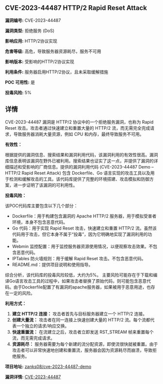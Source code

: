 ## CVE-2023-44487 HTTP/2 Rapid Reset Attack

**漏洞编号:** CVE-2023-44487

**漏洞类型:** 拒绝服务 (DoS)

**影响应用:** HTTP/2协议实现

**危害等级:** 高危，导致服务器资源耗尽，服务不可用

**影响版本:** 受影响的HTTP/2协议实现

**利用条件:** 服务器启用HTTP/2协议，且未采取缓解措施

**POC 可用性:** 是

**投毒风险:** 5%

## 详情

CVE-2023-44487 漏洞是 HTTP/2 协议中的一个拒绝服务漏洞，也称为 Rapid Reset 攻击。攻击者通过快速建立和重置大量的 HTTP/2 流，而无需完全完成请求，导致服务器消耗大量资源，例如 CPU 和内存，最终导致服务不可用。

**有效性：**

根据提供的漏洞信息、搜索结果和漏洞利用代码，该漏洞利用的有效性很高。漏洞库信息表明该漏洞在野外已被利用。搜索结果也证实了这一点，并提供了漏洞的详细描述和受影响的厂商信息。提供的漏洞利用代码 (CVE-2023-44487 Demo – HTTP/2 Rapid Reset Attack) 包含 Dockerfile、Go 语言实现的攻击工具以及用于检测和缓解攻击的工具。该代码库提供了完整的环境搭建、攻击模拟和防御方案，进一步证明了该漏洞的可利用性。

**投毒风险：**

该POC代码库主要包含以下几个部分：

*   Dockerfile：用于构建包含漏洞的 Apache HTTP/2 服务器，用于模拟受害者环境，本身不包含恶意代码。
*   Go 代码：用于实现 Rapid Reset 攻击，快速建立和重置 HTTP/2 流。虽然该代码用于攻击，但它本身不属于“投毒”，因为它明确地实现了漏洞利用的功能。
*   Webmin 监控配置：用于监控服务器资源使用情况，以便观察攻击效果。不包含恶意代码。
*   IPTables 防火墙规则：用于缓解 Rapid Reset 攻击。不包含恶意代码。
*   README.md：提供项目说明和使用指导。

综合分析，该代码库的投毒风险较低，大约为5%。 主要风险可能存在于下载和编译Go语言攻击工具的过程中，如果攻击者替换了原始代码，则可能包含恶意代码。由于Dockerfile配置了有漏洞的apache服务器，如果被用于恶意用途，也存在一定的风险。

**利用方式：**

1.  **建立 HTTP/2 连接：** 攻击者首先与目标服务器建立一个 HTTP/2 连接。
2.  **创建大量流：** 攻击者在同一连接上快速创建大量的 HTTP/2 流。每个流都代表一个独立的请求/响应交换。
3.  **快速重置流：** 在流建立之后，攻击者立即发送 RST_STREAM 帧来重置每个流，而无需完成请求。
4.  **资源耗尽：** 服务器需要为每个新建的流分配资源，即使流很快就被重置。由于攻击者可以非常快速地创建和重置流，服务器会因为资源耗尽而崩溃，导致拒绝服务。

**项目地址:** [zanks08/cve-2023-44487-demo](https://github.com/zanks08/cve-2023-44487-demo)

**漏洞详情:** [CVE-2023-44487](https://nvd.nist.gov/vuln/detail/CVE-2023-44487)